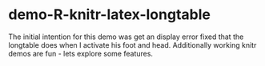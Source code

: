 # demo-R-knitr-latex-longtable
The initial intention for this demo was get an display error fixed that the longtable does when I activate his foot and head.
Additionally working knitr demos are fun - lets explore some features.
